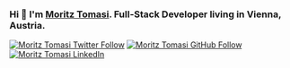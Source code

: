 ### Hi 👋 I'm [Moritz Tomasi](https://momasi.dev). Full-Stack Developer living in Vienna, Austria.

[![Moritz Tomasi Twitter Follow](https://img.shields.io/twitter/follow/MoritzTomasi?label=social)](https://twitter.com/intent/follow?screen_name=MoritzTomasi)
[![Moritz Tomasi GitHub Follow](https://img.shields.io/github/followers/moritztomasi?style=social)](https://github.com/moritztomasi)
[![Moritz Tomasi LinkedIn](https://img.shields.io/badge/-moritztomasi-blue?style=flat-square&logo=Linkedin&logoColor=white&link=https://www.linkedin.com/in/moritztomasi/)](https://www.linkedin.com/in/moritztomasi/)
